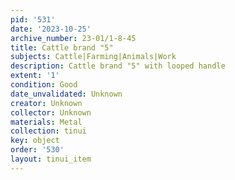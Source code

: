```yaml
---
pid: '531'
date: '2023-10-25'
archive_number: 23-01/1-8-45
title: Cattle brand "5"
subjects: Cattle|Farming|Animals|Work
description: Cattle brand "5" with looped handle
extent: '1'
condition: Good
date_unvalidated: Unknown
creator: Unknown
collector: Unknown
materials: Metal
collection: tinui
key: object
order: '530'
layout: tinui_item
---
```

